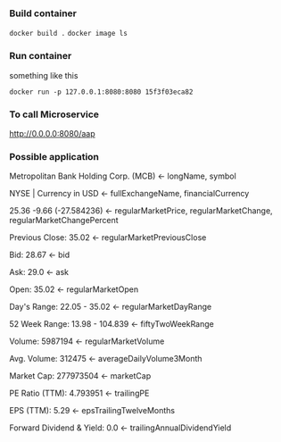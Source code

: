 
### Build container

`docker build .`
`docker image ls`

### Run container

something like this

`docker run -p 127.0.0.1:8080:8080 15f3f03eca82`

### To call Microservice 

http://0.0.0.0:8080/aap

### Possible application

Metropolitan Bank Holding Corp. (MCB)  <-  longName, symbol

NYSE | Currency in USD <-  fullExchangeName, financialCurrency

25.36 -9.66 (-27.584236) <- regularMarketPrice, regularMarketChange, regularMarketChangePercent

Previous Close: 35.02 <- regularMarketPreviousClose

Bid: 28.67 <- bid

Ask: 29.0 <- ask

Open: 35.02 <- regularMarketOpen

Day's Range: 22.05 - 35.02 <- regularMarketDayRange

52 Week Range: 13.98 - 104.839 <- fiftyTwoWeekRange

Volume: 5987194 <- regularMarketVolume

Avg. Volume: 312475 <- averageDailyVolume3Month

Market Cap: 277973504 <- marketCap

PE Ratio (TTM): 4.793951 <-  trailingPE

EPS (TTM): 5.29 <- epsTrailingTwelveMonths

Forward Dividend & Yield: 0.0 <- trailingAnnualDividendYield
